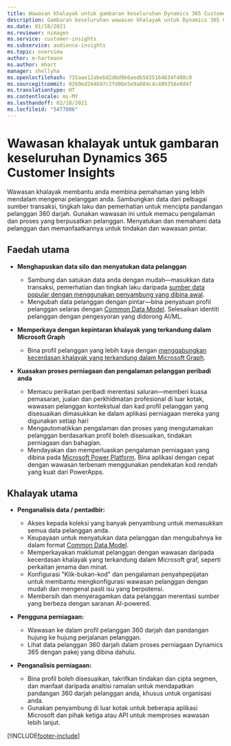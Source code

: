 ```yaml
---
title: Wawasan khalayak untuk gambaran keseluruhan Dynamics 365 Customer Insights
description: Gambaran keseluruhan wawasan khalayak untuk Dynamics 365 Customer Insights.
ms.date: 01/18/2021
ms.reviewer: nimagen
ms.service: customer-insights
ms.subservice: audience-insights
ms.topic: overview
author: m-hartmann
ms.author: mhart
manager: shellyha
ms.openlocfilehash: 735aae12abebd2d6d9b6aedb5835164834f480c0
ms.sourcegitcommit: 0260ed244b97c2fd0be5e9a084c4c489358e8d4f
ms.translationtype: HT
ms.contentlocale: ms-MY
ms.lasthandoff: 02/18/2021
ms.locfileid: "5477006"
---
```

# <a name="audience-insights-for-dynamics-365-customer-insights-overview"></a>Wawasan khalayak untuk gambaran keseluruhan Dynamics 365 Customer Insights

Wawasan khalayak membantu anda membina pemahaman yang lebih mendalam mengenai pelanggan anda. Sambungkan data dari pelbagai sumber transaksi, tingkah laku dan pemerhatian untuk mencipta pandangan pelanggan 360 darjah. Gunakan wawasan ini untuk memacu pengalaman dan proses yang berpusatkan pelanggan. Menyatukan dan memahami data pelanggan dan memanfaatkannya untuk tindakan dan wawasan pintar.

## <a name="main-benefits"></a>Faedah utama 

- **Menghapuskan data silo dan menyatukan data pelanggan**

  - Sambung dan satukan data anda dengan mudah—masukkan data transaksi, pemerhatian dan tingkah laku daripada [sumber data popular dengan menggunakan penyambung yang dibina awal](data-sources.md).
  - Mengubah data pelanggan dengan pintar—bina penyatuan profil pelanggan selaras dengan [Common Data Model](https://docs.microsoft.com/common-data-model/). Selesaikan identiti pelanggan dengan pengesyoran yang didorong AI/ML.

- **Memperkaya dengan kepintaran khalayak yang terkandung dalam Microsoft Graph**

  - Bina profil pelanggan yang lebih kaya dengan [menggabungkan kecerdasan khalayak yang terkandung dalam Microsoft Graph](enrichment-microsoft-graph.md).  

- **Kuasakan proses perniagaan dan pengalaman pelanggan peribadi anda**

  - Memacu perikatan peribadi merentasi saluran—memberi kuasa pemasaran, jualan dan perkhidmatan profesional di luar kotak, wawasan pelanggan kontekstual dan kad profil pelanggan yang disesuaikan dimasukkan ke dalam aplikasi perniagaan mereka yang digunakan setiap hari
  - Mengautomatikkan pengalaman dan proses yang mengutamakan pelanggan berdasarkan profil boleh disesuaikan, tindakan perniagaan dan bahagian.
  - Mendayakan dan memperluaskan pengalaman perniagaan yang dibina pada [Microsoft Power Platform](https://powerplatform.microsoft.com/). Bina aplikasi dengan cepat dengan wawasan terbenam menggunakan pendekatan kod rendah yang kuat dari PowerApps.  

## <a name="key-audiences"></a>Khalayak utama

- **Penganalisis data / pentadbir:**

  - Akses kepada koleksi yang banyak penyambung untuk memasukkan semua data pelanggan anda.
  - Keupayaan untuk menyatukan data pelanggan dan mengubahnya ke dalam format [Common Data Model](https://docs.microsoft.com/common-data-model/).
  - Memperkayakan maklumat pelanggan dengan wawasan daripada kecerdasan khalayak yang terkandung dalam Microsoft graf, seperti perkaitan jenama dan minat.
  - Konfigurasi "Klik-bukan-kod" dan pengalaman penyahpepijatan untuk membantu mengkonfigurasi wawasan pelanggan dengan mudah dan mengenal pasti isu yang berpotensi.
  - Membersih dan menyeragamkan data pelanggan merentasi sumber yang berbeza dengan saranan AI-powered.  

- **Pengguna perniagaan:**

  - Wawasan ke dalam profil pelanggan 360 darjah dan pandangan hujung ke hujung perjalanan pelanggan.
  - Lihat data pelanggan 360 darjah dalam proses perniagaan Dynamics 365 dengan pakej yang dibina dahulu.

- **Penganalisis perniagaan:**

  - Bina profil boleh disesuaikan, takrifkan tindakan dan cipta segmen, dan manfaat daripada analtisi ramalan untuk mendapatkan pandangan 360 darjah pelanggan anda, khusus untuk organisasi anda.  
  - Gunakan penyambung di luar kotak untuk beberapa aplikasi Microsoft dan pihak ketiga atau API untuk memproses wawasan lebih lanjut.


[!INCLUDE[footer-include](../includes/footer-banner.md)]
